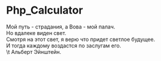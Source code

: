 # Php_Calculator
Мой путь - страдания, а Вова - мой палач.  
Но вдалеке виден свет.  
Смотря на этот свет, я верю что придет светлое будущее.  
И тогда каждому воздастся по заслугам его.  
\t                                        Альберт Эйнштейн.  